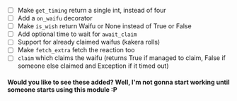 - [ ] Make `get_timing` return a single int, instead of four
- [ ] Add a `on_waifu` decorator
- [ ] Make `is_wish` return Waifu or None instead of True or False
- [ ] Add optional time to wait for `await_claim`
- [ ] Support for already claimed waifus (kakera rolls)
- [ ] Make `fetch_extra` fetch the reaction too
- [ ] `claim` which claims the waifu (returns True if managed to claim, False if someone else claimed and Exception if it timed out)

#### Would you like to see these added? Well, I'm not gonna start working until someone starts using this module :P
